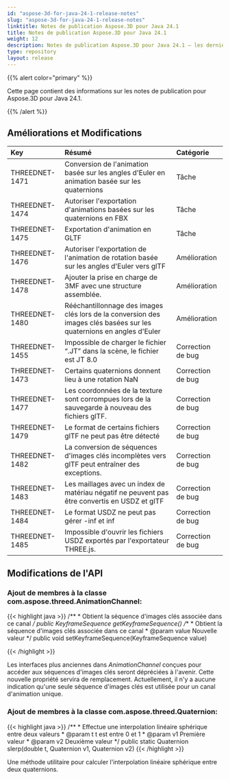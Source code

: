 ```yaml
---
id: "aspose-3d-for-java-24-1-release-notes"
slug: "aspose-3d-for-java-24-1-release-notes"
linktitle: Notes de publication Aspose.3D pour Java 24.1
title: Notes de publication Aspose.3D pour Java 24.1
weight: 12
description: Notes de publication Aspose.3D pour Java 24.1 – les dernières mises à jour et corrections.
type: repository
layout: release
---
```


{{% alert color="primary" %}}

Cette page contient des informations sur les notes de publication pour Aspose.3D pour Java 24.1.

{{% /alert %}}
## **Améliorations et Modifications**

|**Key**|**Résumé**|**Catégorie**|
| :- | :- | :- |
| THREEDNET-1471 | Conversion de l'animation basée sur les angles d'Euler en animation basée sur les quaternions | Tâche |
| THREEDNET-1474 | Autoriser l'exportation d'animations basées sur les quaternions en FBX | Tâche |
| THREEDNET-1475 | Exportation d'animation en GLTF | Tâche |
| THREEDNET-1476 | Autoriser l'exportation de l'animation de rotation basée sur les angles d'Euler vers glTF | Amélioration |
| THREEDNET-1478 | Ajouter la prise en charge de 3MF avec une structure assemblée. | Amélioration |
| THREEDNET-1480 | Rééchantillonnage des images clés lors de la conversion des images clés basées sur les quaternions en angles d'Euler | Amélioration |
| THREEDNET-1455 | Impossible de charger le fichier “.JT” dans la scène, le fichier est JT 8.0 | Correction de bug |
| THREEDNET-1473 | Certains quaternions donnent lieu à une rotation NaN | Correction de bug |
| THREEDNET-1477 | Les coordonnées de la texture sont corrompues lors de la sauvegarde à nouveau des fichiers glTF. | Correction de bug |
| THREEDNET-1479 | Le format de certains fichiers glTF ne peut pas être détecté | Correction de bug |
| THREEDNET-1482 | La conversion de séquences d'images clés incomplètes vers glTF peut entraîner des exceptions. | Correction de bug |
| THREEDNET-1483 | Les maillages avec un index de matériau négatif ne peuvent pas être convertis en USDZ et glTF | Correction de bug |
| THREEDNET-1484 | Le format USDZ ne peut pas gérer -inf et inf | Correction de bug |
| THREEDNET-1485 | Impossible d'ouvrir les fichiers USDZ exportés par l'exportateur THREE.js. | Correction de bug |


## Modifications de l'API ##

### Ajout de membres à la classe **com.aspose.threed.AnimationChannel**:

{{< highlight java >}}
    /**
     * Obtient la séquence d'images clés associée dans ce canal
     */
    public KeyframeSequence getKeyframeSequence()
    /**
     * Obtient la séquence d'images clés associée dans ce canal
     * @param value Nouvelle valeur
     */
    public void setKeyframeSequence(KeyframeSequence value)

{{< /highlight >}}

Les interfaces plus anciennes dans *AnimationChannel* conçues pour accéder aux séquences d'images clés seront dépréciées à l'avenir. Cette nouvelle propriété servira de remplacement. Actuellement, il n'y a aucune indication qu'une seule séquence d'images clés est utilisée pour un canal d'animation unique.

### Ajout de membres à la classe **com.aspose.threed.Quaternion**:

{{< highlight java >}}
    /**
     * Effectue une interpolation linéaire sphérique entre deux valeurs
     * @param t t est entre 0 et 1
     * @param v1 Première valeur
     * @param v2 Deuxième valeur
     */
    public static Quaternion slerp(double t, Quaternion v1, Quaternion v2)
{{< /highlight >}}

Une méthode utilitaire pour calculer l'interpolation linéaire sphérique entre deux quaternions.